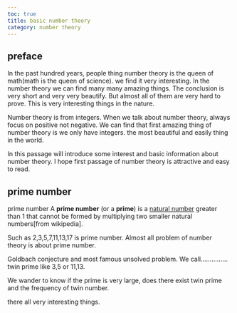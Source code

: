 ```yaml
---
toc: true
title: basic number theory
category: number theory 
---
```


## preface 

In the past hundred years, people thing number theory is the queen of math(math is the queen of science).  we find it very interesting.  In the number theory we can find many many amazing things.  The conclusion is very short and very very beautify.  But almost all of them are very hard to prove.  This is very interesting things in the nature. 

Number theory is from integers. When we talk about number theory, always focus on positive not negative.  We can find that first amazing thing of number theory is we only have integers. the most beautiful and easily thing in the world.      

In this passage will introduce some interest and basic information about number theory.  I hope first passage of number theory is attractive and easy to read. 

## prime number 

prime number A **prime number** (or a **prime**) is a [natural number](https://en.wikipedia.org/wiki/Natural_number) greater than 1 that cannot be formed by multiplying two smaller natural numbers[from wikipedia].   

Such as 2,3,5,7,11,13,17 is prime number.  Almost all problem of number theory is about prime number.

Goldbach conjecture and most famous unsolved problem. We call............... twin prime like 3,5 or 11,13.

We wander to know if the prime is very large, does there exist twin prime and the frequency of twin number. 

there all very interesting things.

